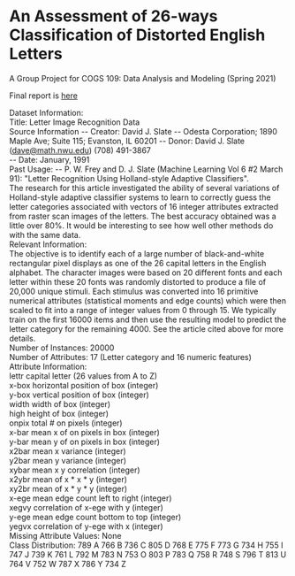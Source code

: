 # An Assessment of 26-ways Classification of Distorted English Letters
A Group Project for COGS 109: Data Analysis and Modeling (Spring 2021)

Final report is [here](https://github.com/holatangyuan/Distorted_Letters_Classification/blob/main/final_report/FinalPaper.pdf)

Dataset Information: <br>
Title: Letter Image Recognition Data <br>
Source Information -- Creator: David J. Slate -- Odesta Corporation; 1890 Maple Ave; Suite 115; Evanston, IL 60201 -- Donor: David J. Slate (dave@math.nwu.edu) (708) 491-3867 <br>
-- Date: January, 1991 <br>
Past Usage: -- P. W. Frey and D. J. Slate (Machine Learning Vol 6 #2 March 91): "Letter Recognition Using Holland-style Adaptive Classifiers". <br>
The research for this article investigated the ability of several variations of Holland-style adaptive classifier systems to learn to correctly guess the letter categories associated with vectors of 16 integer attributes extracted from raster scan images of the letters. The best accuracy obtained was a little over 80%. It would be interesting to see how well other methods do with the same data. <br>
Relevant Information: <br>
The objective is to identify each of a large number of black-and-white rectangular pixel displays as one of the 26 capital letters in the English alphabet. The character images were based on 20 different fonts and each letter within these 20 fonts was randomly distorted to produce a file of 20,000 unique stimuli. Each stimulus was converted into 16 primitive numerical attributes (statistical moments and edge counts) which were then scaled to fit into a range of integer values from 0 through 15. We typically train on the first 16000 items and then use the resulting model to predict the letter category for the remaining 4000. See the article cited above for more details. <br>
Number of Instances: 20000 <br>
Number of Attributes: 17 (Letter category and 16 numeric features) <br>
Attribute Information: <br>
lettr capital letter (26 values from A to Z) <br>
x-box horizontal position of box (integer) <br>
y-box vertical position of box (integer) <br>
width width of box (integer) <br>
high height of box (integer) <br>
onpix total # on pixels (integer) <br>
x-bar mean x of on pixels in box (integer) <br>
y-bar mean y of on pixels in box (integer) <br>
x2bar mean x variance (integer) <br>
y2bar mean y variance (integer) <br>
xybar mean x y correlation (integer) <br>
x2ybr mean of x * x * y (integer) <br>
xy2br mean of x * y * y (integer) <br>
x-ege mean edge count left to right (integer) <br>
xegvy correlation of x-ege with y (integer) <br>
y-ege mean edge count bottom to top (integer) <br>
yegvx correlation of y-ege with x (integer) <br>
Missing Attribute Values: None <br>
Class Distribution: 789 A 766 B 736 C 805 D 768 E 775 F 773 G 734 H 755 I 747 J 739 K 761 L 792 M 783 N 753 O 803 P 783 Q 758 R 748 S 796 T 813 U 764 V 752 W 787 X 786 Y 734 Z
